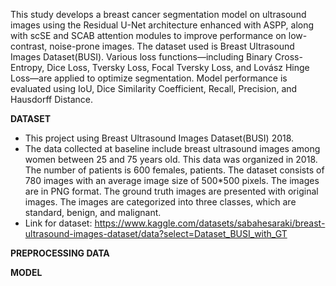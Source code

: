 This study develops a breast cancer segmentation model on ultrasound images using the Residual U-Net architecture enhanced with ASPP, along with scSE and SCAB attention modules to improve performance on low-contrast, noise-prone images. The dataset used is Breast Ultrasound Images Dataset(BUSI). Various loss functions—including Binary Cross-Entropy, Dice Loss, Tversky Loss, Focal Tversky Loss, and Lovász Hinge Loss—are applied to optimize segmentation. Model performance is evaluated using IoU, Dice Similarity Coefficient, Recall, Precision, and Hausdorff Distance.


**DATASET**
- This project using Breast Ultrasound Images Dataset(BUSI) 2018. 
- The data collected at baseline include breast ultrasound images among women between 25 and 75 years old. This data was organized in 2018. The number of patients is 600 females, patients. The dataset consists of 780 images with an average image size of 500*500 pixels. The images are in PNG format. The ground truth images are presented with original images. The images are categorized into three classes, which are standard, benign, and malignant.
- Link for dataset: https://www.kaggle.com/datasets/sabahesaraki/breast-ultrasound-images-dataset/data?select=Dataset_BUSI_with_GT 


**PREPROCESSING DATA**


**MODEL**
